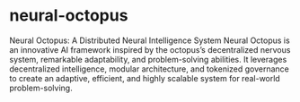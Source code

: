 # neural-octopus
 Neural Octopus: A Distributed Neural Intelligence System  Neural Octopus is an innovative AI framework inspired by the octopus’s decentralized nervous system, remarkable adaptability, and problem-solving abilities. It leverages decentralized intelligence, modular architecture, and tokenized governance to create an adaptive, efficient, and highly scalable system for real-world problem-solving.
